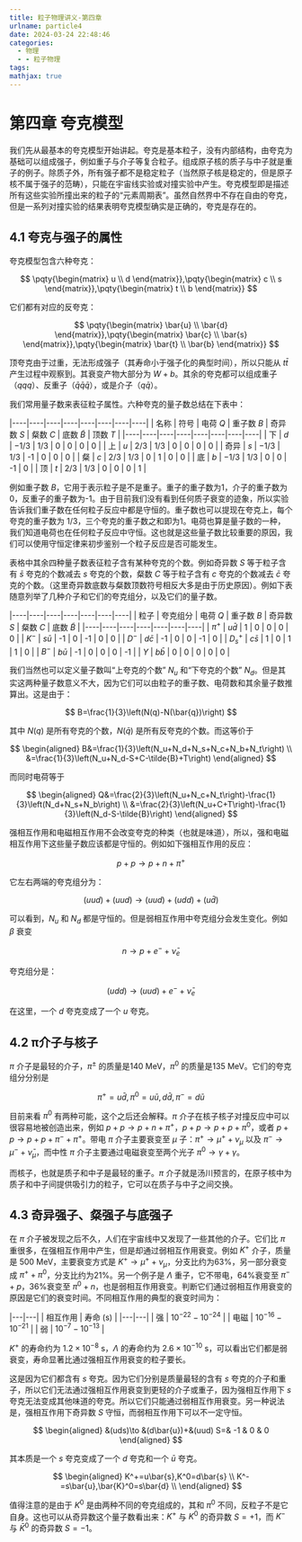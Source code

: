 ```yaml
---
title: 粒子物理讲义-第四章
urlname: particle4
date: 2024-03-24 22:48:46
categories:
  - 物理
  - - 粒子物理
tags:
mathjax: true
---
```


# 第四章 夸克模型

<!-- toc -->

我们先从最基本的夸克模型开始讲起。夸克是基本粒子，没有内部结构，由夸克为基础可以组成强子，例如重子与介子等复合粒子。组成原子核的质子与中子就是重子的例子。除质子外，所有强子都不是稳定粒子（当然原子核是稳定的，但是原子核不属于强子的范畴），只能在宇宙线实验或对撞实验中产生。夸克模型即是描述所有这些实验所撞出来的粒子的“元素周期表”。虽然自然界中不存在自由的夸克，但是一系列对撞实验的结果表明夸克模型确实是正确的，夸克是存在的。

## 4.1 夸克与强子的属性

夸克模型包含六种夸克：

$$
\pqty{\begin{matrix} u \\ d \end{matrix}},\pqty{\begin{matrix} c \\ s \end{matrix}},\pqty{\begin{matrix} t \\ b \end{matrix}}
$$

它们都有对应的反夸克：

$$
\pqty{\begin{matrix} \bar{u} \\ \bar{d} \end{matrix}},\pqty{\begin{matrix} \bar{c} \\ \bar{s} \end{matrix}},\pqty{\begin{matrix} \bar{t} \\ \bar{b} \end{matrix}}
$$

顶夸克由于过重，无法形成强子（其寿命小于强子化的典型时间），所以只能从 $t\bar{t}$ 产生过程中观察到。其衰变产物大部分为 $W+b$。其余的夸克都可以组成重子（$qqq$）、反重子（$\bar{q}\bar{q}\bar{q}$），或是介子（$q\bar{q}$）。

我们常用量子数来表征粒子属性。六种夸克的量子数总结在下表中：

|----|----|----|----|----|----|----|----|
| 名称 | 符号 | 电荷 $Q$ | 重子数 $B$ | 奇异数 $S$ | 粲数 $C$ | 底数 $\tilde{B}$ | 顶数 $T$ |
|----|----|----|----|----|----|----|----|
| 下   | $d$ | $-1/3$ | $1/3$ | 0 | 0 | 0 | 0 |
| 上   | $u$ | $2/3$  | $1/3$ | 0 | 0 | 0 | 0 |
| 奇异 | $s$ | $-1/3$ | $1/3$ | -1 | 0 | 0 | 0 |
| 粲   | $c$ | $2/3$  | $1/3$ | 0 | 1 | 0 | 0 |
| 底   | $b$ | $-1/3$ | $1/3$ | 0 | 0 | -1 | 0 |
| 顶   | $t$ | $2/3$  | $1/3$ | 0 | 0 | 0 | 1 |

例如重子数 $B$，它用于表示粒子是不是重子。重子的重子数为1，介子的重子数为0，反重子的重子数为-1。由于目前我们没有看到任何质子衰变的迹象，所以实验告诉我们重子数在任何粒子反应中都是守恒的。重子数也可以提现在夸克上，每个夸克的重子数为 $1/3$，三个夸克的重子数之和即为1。电荷也算是量子数的一种，我们知道电荷也在任何粒子反应中守恒。这也就是这些量子数比较重要的原因，我们可以使用守恒定律来初步鉴别一个粒子反应是否可能发生。

表格中其余四种量子数表征粒子含有某种夸克的个数。例如奇异数 $S$ 等于粒子含有 $\bar{s}$ 夸克的个数减去 $s$ 夸克的个数，粲数 $C$ 等于粒子含有 $c$ 夸克的个数减去 $\bar{c}$ 夸克的个数。（这里奇异数底数与粲数顶数符号相反大多是由于历史原因）。例如下表随意列举了几种介子和它们的夸克组分，以及它们的量子数。

|----|----|----|----|----|----|----|
| 粒子 | 夸克组分 | 电荷 $Q$ | 重子数 $B$ | 奇异数 $S$ | 粲数 $C$ | 底数 $\tilde{B}$ |
|----|----|----|----|----|----|----|
| $\pi^+$ | $u\bar{d}$ | 1 | 0 | 0 | 0 | 0 |
| $K^-$ | $s\bar{u}$ | -1 | 0 | -1 | 0 | 0 |
| $D^-$ | $d\bar{c}$ | -1 | 0 | 0 | -1 | 0 |
| $D_s^+$ | $c\bar{s}$ | 1 | 0 | 1 | 1 | 0 |
| $B^-$ | $b\bar{u}$ | -1 | 0 | 0 | 0 | -1 |
| $\Upsilon$ | $b\bar{b}$ | 0 | 0 | 0 | 0 | 0 |


我们当然也可以定义量子数叫“上夸克的个数” $N_u$ 和“下夸克的个数” $N_d$。但是其实这两种量子数意义不大，因为它们可以由粒子的重子数、电荷数和其余量子数推算出。这是由于：

$$
B=\frac{1}{3}\left(N(q)-N(\bar{q})\right)
$$

其中 $N(q)$ 是所有夸克的个数，$N(\bar{q})$ 是所有反夸克的个数。而这等价于

$$
\begin{aligned}
B&=\frac{1}{3}\left(N_u+N_d+N_s+N_c+N_b+N_t\right) \\
&=\frac{1}{3}\left(N_u+N_d-S+C-\tilde{B}+T\right)
\end{aligned}
$$

而同时电荷等于

$$
\begin{aligned}
Q&=\frac{2}{3}\left(N_u+N_c+N_t\right)-\frac{1}{3}\left(N_d+N_s+N_b\right) \\
&=\frac{2}{3}\left(N_u+C+T\right)-\frac{1}{3}\left(N_d-S-\tilde{B}\right)
\end{aligned}
$$

强相互作用和电磁相互作用不会改变夸克的种类（也就是味道），所以，强和电磁相互作用下这些量子数应该都是守恒的。例如如下强相互作用的反应：

$$
p+p\to p+n+\pi^+
$$

它左右两端的夸克组分为：

$$
(uud)+(uud)\to (uud)+(udd)+(u\bar{d})
$$

可以看到，$N_u$ 和 $N_d$ 都是守恒的。但是弱相互作用中夸克组分会发生变化。例如 $\beta$ 衰变

$$
n\to p+e^-+\bar{\nu}_e
$$

夸克组分是：

$$
(udd)\to (uud)+e^-+\bar{\nu}_e
$$

在这里，一个 $d$ 夸克变成了一个 $u$ 夸克。

## 4.2 π介子与核子

$\pi$ 介子是最轻的介子，$\pi^\pm$ 的质量是140 MeV，$\pi^0$ 的质量是135 MeV。它们的夸克组分分别是

$$
\pi^+=u\bar{d},\pi^0=u\bar{u},d\bar{d},\pi^-=d\bar{u}
$$

目前来看 $\pi^0$ 有两种可能，这个之后还会解释。$\pi$ 介子在核子核子对撞反应中可以很容易地被创造出来，例如 $p+p\to p+n+\pi^+$，$p+p\to p+p+\pi^0$，或者 $p+p\to p+p+\pi^-+\pi^+$。带电 $\pi$ 介子主要衰变至 $\mu$ 子：$\pi^+\to\mu^++\nu_\mu$ 以及 $\pi^-\to\mu^-+\bar{\nu}_\mu$，而中性 $\pi$ 介子主要通过电磁衰变至两个光子 $\pi^0\to\gamma+\gamma$。

而核子，也就是质子和中子是最轻的重子。$\pi$ 介子就是汤川预言的，在原子核中为质子和中子间提供吸引力的粒子，它可以在质子与中子之间交换。

## 4.3 奇异强子、粲强子与底强子

在 $\pi$ 介子被发现之后不久，人们在宇宙线中又发现了一些其他的介子。它们比 $\pi$ 重很多，在强相互作用中产生，但是却通过弱相互作用衰变。例如 $K^+$ 介子，质量是 500 MeV，主要衰变方式是 $K^+\to\mu^++\nu_\mu$，分支比约为63%，另一部分衰变成 $\pi^++\pi^0$，分支比约为21%。另一个例子是 $\Lambda$ 重子，它不带电，64%衰变至 $\pi^-+p$，36%衰变至 $\pi^0+n$，也是弱相互作用衰变。判断它们通过弱相互作用衰变的原因是它们的衰变时间。不同相互作用的典型的衰变时间为：

|---|---|
| 相互作用 | 寿命 (s) |
|---|---|
| 强 | $10^{-22}-10^{-24}$ |
| 电磁 | $10^{-16}-10^{-21}$ |
| 弱 | $10^{-7}-10^{-13}$ |

$K^+$ 的寿命约为 $1.2\times 10^{-8}$ s，$\Lambda$ 的寿命约为 $2.6\times 10^{-10}$ s，可以看出它们都是弱衰变，寿命显著比通过强相互作用衰变的粒子要长。

这是因为它们都含有 $s$ 夸克。因为它们分别是质量最轻的含有 $s$ 夸克的介子和重子，所以它们无法通过强相互作用衰变到更轻的介子或重子，因为强相互作用下 $s$ 夸克无法变成其他味道的夸克。所以它们只能通过弱相互作用衰变。另一种说法是，强相互作用下奇异数 $S$ 守恒，而弱相互作用下可以不一定守恒。

$$
\begin{aligned}
&(uds)\to &(d\bar{u})+&(uud)
S=& -1 & 0 & 0
\end{aligned}
$$

其本质是一个 $s$ 夸克变成了一个 $d$ 夸克和一个 $\bar{u}$ 夸克。

$$
\begin{aligned}
K^+=u\bar{s},K^0=d\bar{s} \\
K^-=s\bar{u},\bar{K}^0=s\bar{d} \\
\end{aligned}
$$

值得注意的是由于 $K^0$ 是由两种不同的夸克组成的，其和 $\pi^0$ 不同，反粒子不是它自身。这也可以从奇异数这个量子数看出来：$K^+$ 与 $K^0$ 的奇异数 $S=+1$，而 $K^-$ 与 $\bar{K}^0$ 的奇异数 $S=-1$。
